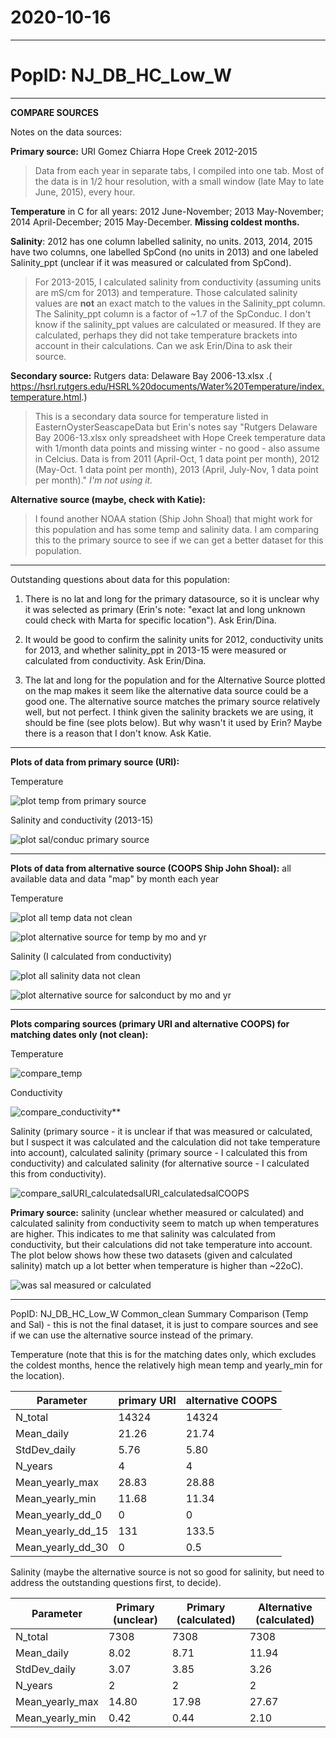 # 2020-10-16

---

# PopID: NJ_DB_HC_Low_W
---

**COMPARE SOURCES**

Notes on the data sources:

**Primary source:** URI Gomez Chiarra Hope Creek 2012-2015

> Data from each year in separate tabs, I compiled into one tab. Most of the data is in 1/2 hour resolution, with a small window (late May to late June, 2015), every hour.

**Temperature** in C for all years: 2012 June-November; 2013 May-November; 2014 April-December; 2015 May-December. **Missing coldest months.**

**Salinity**: 2012 has one column labelled salinity, no units. 2013, 2014, 2015 have two columns, one labelled SpCond (no units in 2013) and one labeled Salinity_ppt (unclear if it was measured or calculated from SpCond).

> For 2013-2015, I calculated salinity from conductivity (assuming units are mS/cm for 2013) and temperature. Those calculated salinity values are **not** an exact match to the values in the Salinity_ppt column. The Salinity_ppt column is a factor of ~1.7 of the SpConduc. I don't know if the salinity_ppt values are calculated or measured. If they are calculated, perhaps they did not take temperature brackets into account in their calculations. Can we ask Erin/Dina to ask their source. 

**Secondary source:** Rutgers data: Delaware Bay 2006-13.xlsx .( https://hsrl.rutgers.edu/HSRL%20documents/Water%20Temperature/index.temperature.html.)

> This is a secondary data source for temperature listed in EasternOysterSeascapeData but Erin's notes say "Rutgers Delaware Bay 2006-13.xlsx only spreadsheet with Hope Creek temperature data with 1/month data points and missing winter - no good - also assume in Celcius. Data is from 2011 (April-Oct, 1 data point per month), 2012 (May-Oct. 1 data point per month), 2013 (April, July-Nov, 1 data point per month)." *I'm not using it.*

**Alternative source (maybe, check with Katie):**

> I found another NOAA station (Ship John Shoal) that might work for this population and has some temp and salinity data. I am comparing this to the primary source to see if we can get a better dataset for this population.

----

Outstanding questions about data for this population:

1) There is no lat and long for the primary datasource, so it is unclear why it was selected as primary (Erin's note: "exact lat and long unknown could check with Marta for specific location"). Ask Erin/Dina.

2) It would be good to confirm the salinity units for 2012, conductivity units for 2013, and whether salinity_ppt in 2013-15 were measured or calculated from conductivity. Ask Erin/Dina.

3) The lat and long for the population and for the Alternative Source plotted on the map makes it seem like the alternative data source could be a good one. The alternative source matches the primary source relatively well, but not perfect. I think given the salinity brackets we are using, it should be fine (see plots below). But why wasn't it used by Erin? Maybe there is a reason that I don't know. Ask Katie.

---

**Plots of data from primary source (URI):**

Temperature

![plot temp from primary source](../img/NJ_DB_HC_Low_W_1arysource_temp.PNG)

Salinity and conductivity (2013-15)

![plot sal/conduc primary source](../img/NJ_DB_HC_Low_W_1arysource_salconduct.PNG)

-----
**Plots of data from alternative source (COOPS Ship John Shoal):** all available data and data "map" by month each year

Temperature

![plot all temp data not clean](../img/NJ_DB_HC_Low_W_alternsource_temp.png)

![plot alternative source for temp by mo and yr](../img/NJ_DB_HC_Low_W_altern_temp_by_mo_yr.PNG)

Salinity (I calculated from conductivity)

![plot all salinity data not clean](../img/NJ_DB_HC_Low_W_alternsource_sal.png)

![plot alternative source for salconduct by mo and yr](../img/NJ_DB_HC_Low_W_altern_sal_by_mo_yr.PNG)

---

**Plots comparing sources (primary URI and alternative COOPS) for matching dates only (not clean):**

Temperature

![compare_temp](../img/NJ_DB_HC_Low_W_compare_sources_temp.png)

Conductivity

![compare_conductivity](../img/NJ_DB_HC_Low_W_compare_sources_conduct.png)**

Salinity (primary source - it is unclear if that was measured or calculated, but I suspect it was calculated and the calculation did not take temperature into account), calculated salinity (primary source - I calculated this from conductivity) and calculated salinity (for alternative source - I calculated this from conductivity).

![compare_salURI_calculatedsalURI_calculatedsalCOOPS](../img/NJ_DB_HC_Low_W_compare_sources_sal.png)

**Primary source:** salinity (unclear whether measured or calculated) and calculated salinity from conductivity seem to match up when temperatures are higher. This indicates to me that salinity was calculated from conductivity, but their calculations did not take temperature into account. The plot below shows how these two datasets (given and calculated salinity) match up a lot better when temperature is higher than ~22oC). 

![was sal measured or calculated](../img/NJ_DB_HC_Low_W_was_sal_calculated.png)

---

PopID: NJ_DB_HC_Low_W Common_clean Summary Comparison (Temp and Sal) - this is not the final dataset, it is just to compare sources and see if we can use the alternative source instead of the primary.

Temperature (note that this is for the matching dates only, which excludes the coldest months, hence the relatively high mean temp and yearly_min for the location).

| Parameter         | primary URI | alternative COOPS | 
| ------------------| ------------| ------------------| 
| N_total           |       14324 |  14324            |     
| Mean_daily        | 21.26       |    21.74          |      
| StdDev_daily      |   5.76      |     5.80          |        
| N_years           |    4        |       4           |        
| Mean_yearly_max   |   28.83     |      28.88        |        
| Mean_yearly_min   |   11.68     |    11.34          |       
| Mean_yearly_dd_0  |   0         |        0          |        
| Mean_yearly_dd_15 |  131        |      133.5        |          
| Mean_yearly_dd_30 |   0         |       0.5         | 


Salinity (maybe the alternative source is not so good for salinity, but need to address the outstanding questions first, to decide).

| Parameter         | Primary (unclear) | Primary (calculated) | Alternative (calculated) | 
| ------------------| ------------------| ---------------------| -------------------------|
| N_total           |    7308           |     7308             |     7308                 |
| Mean_daily        |    8.02           |       8.71           |      11.94               |
| StdDev_daily      |    3.07           |         3.85         |      3.26                |  
| N_years           |    2              |          2           |    2                     |   
| Mean_yearly_max   |    14.80          |          17.98       |      27.67               |  
| Mean_yearly_min   |      0.42         |        0.44          |       2.10               |

